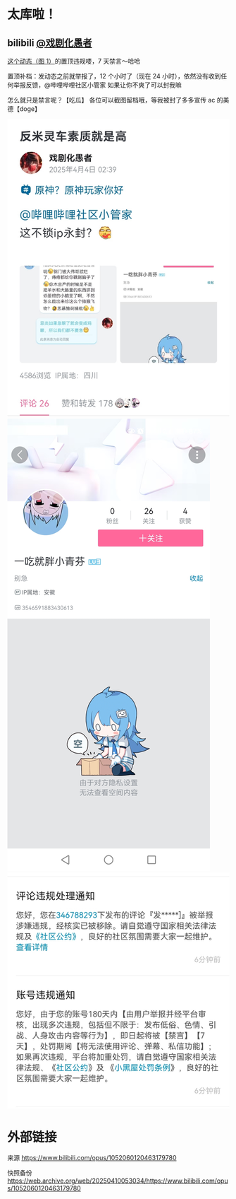# 太库啦！

## bilibili [@戏剧化愚者](https://space.bilibili.com/19976514)

[这个动态（图 1）](https://b23.tv/yWTYPRL)的置顶违规喽，7 天禁言～哈哈

置顶补档：发动态之前就举报了，12 个小时了（现在 24 小时），依然没有收到任何举报反馈，@哔哩哔哩社区小管家 如果让你不爽了可以封我嘛

怎么就只是禁言呢？【吃瓜】
各位可以截图留档哦，等我被封了多多宣传 ac 的美德【doge】

![](https://raw.githubusercontent.com/KugouGames/iming-blog/refs/heads/main/evil-of-kurogames/images/1052060120463179780/1.jpg)
![](https://raw.githubusercontent.com/KugouGames/iming-blog/refs/heads/main/evil-of-kurogames/images/1052060120463179780/2.jpg)
![](https://raw.githubusercontent.com/KugouGames/iming-blog/refs/heads/main/evil-of-kurogames/images/1052060120463179780/3.jpg)

# 外部链接

来源 https://www.bilibili.com/opus/1052060120463179780

快照备份 https://web.archive.org/web/20250410053034/https://www.bilibili.com/opus/1052060120463179780

